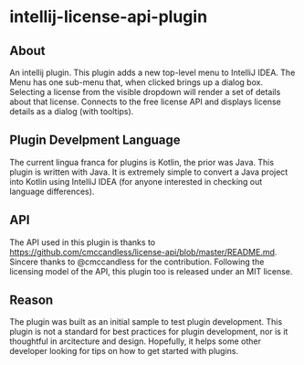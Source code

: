 # intellij-license-api-plugin

## About 
An intellij plugin. This plugin adds a new top-level menu to IntelliJ IDEA. The Menu has one sub-menu that, when clicked brings up a dialog box. Selecting a license from the visible dropdown will render a set of details about that license. Connects to the free license API and displays license details as a dialog (with tooltips).

## Plugin Develpment Language
The current lingua franca for plugins is Kotlin, the prior was Java. This plugin is written with Java. It is extremely simple to convert a Java project into Kotlin using IntelliJ IDEA (for anyone interested in checking out language differences).

## API
The API used in this plugin is thanks to https://github.com/cmccandless/license-api/blob/master/README.md. Sincere thanks to @cmccandless for the contribution. Following the licensing model of the API, this plugin too is released under an MIT license.

## Reason
The plugin was built as an initial sample to test plugin development. This plugin is not a standard for best practices for plugin development, nor is it thoughtful in arcitecture and design. Hopefully, it helps some other developer looking for tips on how to get started with plugins.
